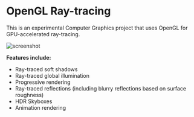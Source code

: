 # OpenGL Ray-tracing
This is an experimental Computer Graphics project that uses OpenGL for GPU-accelerated ray-tracing.

![screenshot](https://user-images.githubusercontent.com/50620101/191376876-18f633c3-fa23-4a68-90b1-f3dd9146bf74.png)

**Features include:**
- Ray-traced soft shadows
- Ray-traced global illumination
- Progressive rendering
- Ray-traced reflections (including blurry reflections based on surface roughness)
- HDR Skyboxes
- Animation rendering

